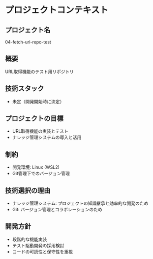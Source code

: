 # プロジェクトコンテキスト

## プロジェクト名
04-fetch-url-repo-test

## 概要
URL取得機能のテスト用リポジトリ

## 技術スタック
- 未定（開発開始時に決定）

## プロジェクトの目標
- URL取得機能の実装とテスト
- ナレッジ管理システムの導入と活用

## 制約
- 開発環境: Linux (WSL2)
- Git管理下でのバージョン管理

## 技術選択の理由
- ナレッジ管理システム: プロジェクトの知識継承と効率的な開発のため
- Git: バージョン管理とコラボレーションのため

## 開発方針
- 段階的な機能実装
- テスト駆動開発の採用検討
- コードの可読性と保守性を重視
